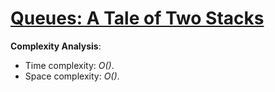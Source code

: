 # [Queues: A Tale of Two Stacks](https://www.hackerrank.com/challenges/ctci-queue-using-two-stacks)

__Complexity Analysis__:
* Time complexity: _O()_.
* Space complexity: _O()_.
